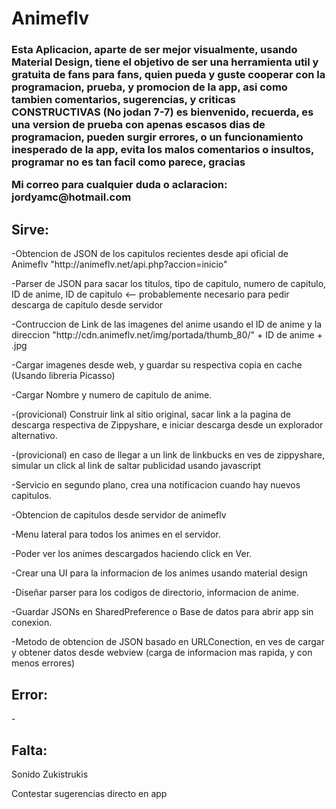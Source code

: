 # Animeflv 
<h3>Esta Aplicacion, aparte de ser mejor visualmente, usando Material Design, tiene el objetivo de ser una herramienta util y gratuita de fans para fans, quien pueda y guste cooperar con la programacion, prueba, y promocion de la app, asi como tambien comentarios, sugerencias, y criticas CONSTRUCTIVAS (No jodan 7-7) es bienvenido, recuerda, es una version de prueba con apenas escasos dias de programacion, pueden surgir errores, o un funcionamiento inesperado de la app, evita los malos comentarios o insultos, programar no es tan facil como parece, gracias</3>
<p>Mi correo para cualquier duda o aclaracion: jordyamc@hotmail.com</p>
<p></p>
<p><b><h2>Sirve:</h2></b></p>
<p>-Obtencion de JSON de los capitulos recientes desde api oficial de Animeflv "http://animeflv.net/api.php?accion=inicio"</p>
<p>-Parser de JSON para sacar los titulos, tipo de capitulo, numero de capitulo, ID de anime, ID de capitulo <-- probablemente necesario para pedir descarga de capitulo desde servidor</p>
<p>-Contruccion de Link de las imagenes del anime usando el ID de anime y la direccion "http://cdn.animeflv.net/img/portada/thumb_80/" + ID de anime + .jpg</p>
<p>-Cargar imagenes desde web, y guardar su respectiva copia en cache (Usando libreria Picasso)</p>
<p>-Cargar Nombre y numero de capitulo de anime.</p>
<p>-(provicional) Construir link al sitio original, sacar link a la pagina de descarga respectiva de Zippyshare, e iniciar descarga desde un explorador alternativo.</p>
<p>-(provicional) en caso de llegar a un link de linkbucks en ves de zippyshare, simular un click al link de saltar publicidad usando javascript</p>
<p>-Servicio en segundo plano, crea una notificacion cuando hay nuevos capitulos.</p>
<p>-Obtencion de capitulos desde servidor de animeflv
<p>-Menu lateral para todos los animes en el servidor.
<p>-Poder ver los animes descargados haciendo click en Ver.
<p>-Crear una UI para la informacion de los animes usando material design
<p>-Diseñar parser para los codigos de directorio, informacion de anime.
<p>-Guardar JSONs en SharedPreference o Base de datos para abrir app sin conexion.
<p>-Metodo de obtencion de JSON basado en URLConection, en ves de cargar y obtener datos desde webview (carga de informacion mas rapida, y con menos errores)

<p><b><h2>Error:</h2></b></p>
<p>-</p>

<p><b><h2>Falta:</h2></b></p>
<p>Sonido Zukistrukis</p>
<p>Contestar sugerencias directo en app</p>

